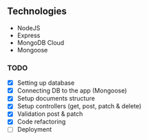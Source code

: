 ## Technologies

- NodeJS
- Express
- MongoDB Cloud
- Mongoose

### TODO

- [x] Setting up database
- [x] Connecting DB to the app (Mongoose)
- [x] Setup documents structure
- [x] Setup controllers (get, post, patch & delete)
- [x] Validation post & patch
- [x] Code refactoring
- [ ] Deployment

